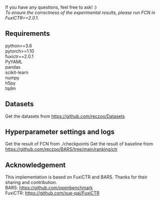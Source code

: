 If you have any questions, feel free to ask!  :)  
*To ensure the correctness of the experimental results, please run FCN in FuxiCTR==2.0.1.*

## Requirements
python>=3.6  
pytorch>=1.10  
fuxictr==2.0.1  
PyYAML  
pandas  
scikit-learn  
numpy  
h5py  
tqdm  

## Datasets
Get the datasets from https://github.com/reczoo/Datasets

## Hyperparameter settings and logs
Get the result of FCN from ./checkpoints
Get the result of baseline from https://github.com/reczoo/BARS/tree/main/ranking/ctr

## Acknowledgement
This implementation is based on FuxiCTR and BARS. Thanks for their sharing and contribution.  
BARS: https://github.com/openbenchmark  
FuxiCTR: https://github.com/xue-pai/FuxiCTR
